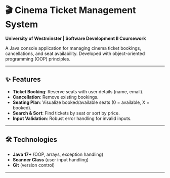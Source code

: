 # 🎬 Cinema Ticket Management System
**University of Westminster | Software Development II Coursework**  

A Java console application for managing cinema ticket bookings, cancellations, and seat availability. Developed with object-oriented programming (OOP) principles.  

---

## ✨ Features  
- **Ticket Booking**: Reserve seats with user details (name, email).  
- **Cancellation**: Remove existing bookings.  
- **Seating Plan**: Visualize booked/available seats (0 = available, X = booked).  
- **Search & Sort**: Find tickets by seat or sort by price.  
- **Input Validation**: Robust error handling for invalid inputs.  

---

## 🛠️ Technologies  
- **Java 17+** (OOP, arrays, exception handling)  
- **Scanner Class** (user input handling)  
- **Git** (version control)  

---
